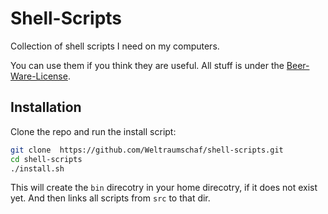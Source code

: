 # Shell-Scripts

Collection of shell scripts I need on my computers.

You can use them if you think they are useful.
All stuff is under the [Beer-Ware-License](http://www.weltraumschaf.de/the-beer-ware-license.txt).

## Installation

Clone the repo and run the install script:

```bash
git clone  https://github.com/Weltraumschaf/shell-scripts.git
cd shell-scripts
./install.sh
```

This will create the `bin` direcotry in your home direcotry, if it does not
exist yet. And then links all scripts from `src` to that dir.

